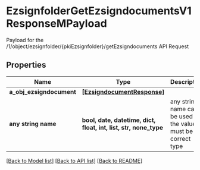 # EzsignfolderGetEzsigndocumentsV1ResponseMPayload

Payload for the /1/object/ezsignfolder/{pkiEzsignfolder}/getEzsigndocuments API Request

## Properties
Name | Type | Description | Notes
------------ | ------------- | ------------- | -------------
**a_obj_ezsigndocument** | [**[EzsigndocumentResponse]**](EzsigndocumentResponse.md) |  | 
**any string name** | **bool, date, datetime, dict, float, int, list, str, none_type** | any string name can be used but the value must be the correct type | [optional]

[[Back to Model list]](../README.md#documentation-for-models) [[Back to API list]](../README.md#documentation-for-api-endpoints) [[Back to README]](../README.md)



